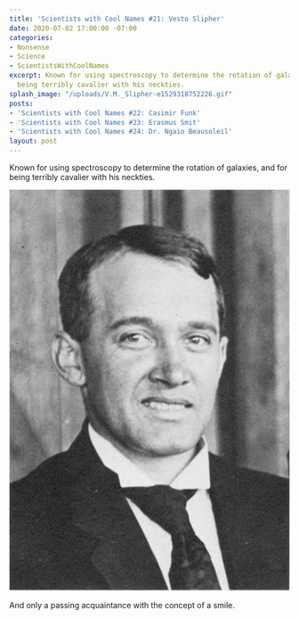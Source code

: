 ```yaml
---
title: 'Scientists with Cool Names #21: Vesto Slipher'
date: 2020-07-02 17:00:00 -07:00
categories:
- Nonsense
- Science
- ScientistsWithCoolNames
excerpt: Known for using spectroscopy to determine the rotation of galaxies, and for
  being terribly cavalier with his neckties.
splash_image: "/uploads/V.M._Slipher-e1529318752226.gif"
posts:
- 'Scientists with Cool Names #22: Casimir Funk'
- 'Scientists with Cool Names #23: Erasmus Smit'
- 'Scientists with Cool Names #24: Dr. Ngaio Beausoleil'
layout: post
---
```

Known for using spectroscopy to determine the rotation of galaxies, and for being terribly cavalier with his neckties.

![](/uploads/1*Pd2aYj3fhjr9rZohY2fRoQ.jpeg)

And only a passing acquaintance with the concept of a smile.